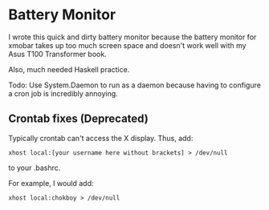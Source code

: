 Battery Monitor
=====

I wrote this quick and dirty battery monitor because the battery monitor for xmobar takes up too much screen space and doesn't work well with my Asus T100 Transformer book.

Also, much needed Haskell practice.

Todo: Use System.Daemon to run as a daemon because having to configure a cron job is incredibly annoying.

Crontab fixes (Deprecated)
-----

Typically crontab can't access the X display. Thus, add:
    
    xhost local:[your username here without brackets] > /dev/null

to your .bashrc.

For example, I would add:
    
    xhost local:chokboy > /dev/null

